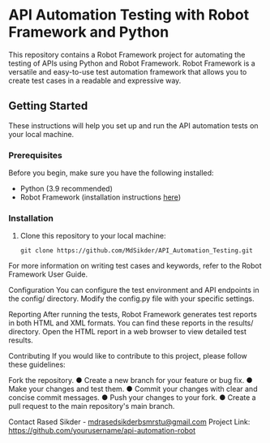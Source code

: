 # API Automation Testing with Robot Framework and Python

This repository contains a Robot Framework project for automating the testing of APIs using Python and Robot Framework.
Robot Framework is a versatile and easy-to-use test automation framework that allows you to create test cases in a readable and expressive way.

## Getting Started

These instructions will help you set up and run the API automation tests on your local machine.

### Prerequisites

Before you begin, make sure you have the following installed:

- Python (3.9 recommended)
- Robot Framework (installation instructions [here](https://robotframework.org/robotframework/latest/RobotFrameworkUserGuide.html#installing))

### Installation

1. Clone this repository to your local machine:

   ```shell
   git clone https://github.com/MdSikder/API_Automation_Testing.git

For more information on writing test cases and keywords, refer to the Robot Framework User Guide.

Configuration
   You can configure the test environment and API endpoints in the config/ directory. Modify the config.py file with your specific settings.

Reporting
   After running the tests, Robot Framework generates test reports in both HTML and XML formats. You can find these reports in the results/ directory. Open the HTML report in a web browser to view detailed test results.


Contributing
   If you would like to contribute to this project, please follow these guidelines:

Fork the repository.
    ● Create a new branch for your feature or bug fix.
    ● Make your changes and test them.
    ● Commit your changes with clear and concise commit messages.
    ● Push your changes to your fork.
    ● Create a pull request to the main repository's main branch.

Contact
   Rased Sikder - mdrasedsikderbsmrstu@gmail.com
   Project Link: https://github.com/yourusername/api-automation-robot
